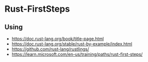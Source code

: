 # Rust-FirstSteps

## Using
- https://doc.rust-lang.org/book/title-page.html
- https://doc.rust-lang.org/stable/rust-by-example/index.html
- https://github.com/rust-lang/rustlings/
- https://learn.microsoft.com/en-us/training/paths/rust-first-steps/
